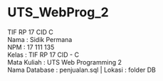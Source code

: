 # UTS_WebProg_2
TIF RP 17 CID C <br>
Nama			: Sidik Permana <br>
NPM				: 17 111 135 <br>
Kelas			: TIF RP 17 CID - C <br>
Mata Kuliah	: UTS Web Programming 2 <br>
Nama Database	: penjualan.sql | Lokasi : folder DB
